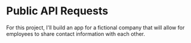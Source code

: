 # Public API Requests
 For this project, I'll build an app for a fictional company that will allow for employees to share contact information with each other.
